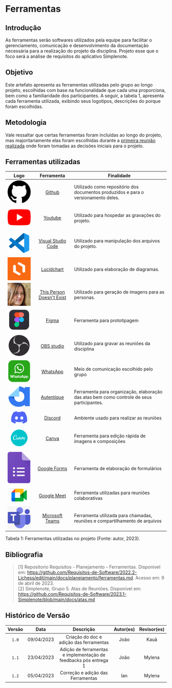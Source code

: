 # Ferramentas

## Introdução

As ferramentas serão softwares utilizados pela equipe para facilitar o gerenciamento, comunicação e desenvolvimento da documentação necessária para a realização do projeto da disciplina. Projeto esse que o foco será a análise de requisitos do aplicativo Simplenote.

## Objetivo
Este artefato apresenta as ferramentas utilizadas pelo grupo ao longo projeto, escolhidas com base na funcionalidade que cada uma proporciona, bem como a familiaridade dos participantes. A seguir, 
a tabela 1, apresenta cada ferramenta utilizada, exibindo seus logotipos, descrições do porque foram escolhidas. 

## Metodologia
Vale ressaltar que certas ferramentas foram incluídas ao longo do projeto, mas majoritariamente elas foram escolhidas durante a [primeira reunião realizada](https://github.com/Requisitos-de-Software/2023.1-Simplenote/blob/main/docs/atas.md) onde foram tomadas as decisões iniciais para o projeto.

## Ferramentas utilizadas

| Logo | Ferramenta | Finalidade |
| :-----: | :----: | ----------- |
| <img src="../../img/github-icon.png" width="150px" /> | [Github](https://github.com)  | Utilizado como repositório dos documentos produzidos e para o versionamento deles.  |
| <img src="../../img/youtube-icon.png" width="150px" /> | [Youtube](https://youtube.com) | Utilizado para hospedar as gravações do projeto. |
| <img src="../../img/vscode-icon.png" width="150px" /> | [Visual Studio Code](https://code.visualstudio.com)  | Utilizado para manipulação dos arquivos do projeto. |
| <img src="../../img/lucidchart.png" width="150px" /> | [Lucidchart](https://lucidchart.com) | Utilizado para elaboração de diagramas.  |
| <img src="../../img/this-person-doesnt-exist.png" width="150px" /> | [This Person Doesn't Exist](https://this-person-does-not-exist.com/en) | Utilizado para geração de imagens para as personas. |
| <img src="../../img/figma-icon.jpeg" width="150px" />| [Figma](https://www.figma.com)  | Ferramenta para prototipagem |
| <img src="../../img/OBS-studio.png" width="150px" /> | [OBS studio](https://obsproject.com/) | Utilizado para gravar as reuniões da disciplina |
| <img src="../../img/whatsapp.png" width="150px" /> | [WhatsApp](https://www.whatsapp.com/) | Meio de comunicação escolhido pelo grupo |
| <img src="../../img/autentic.jpeg" width="150px" />| [Autentique](https://www.autentique.com.br) | Ferramenta para organização, elaboração das atas bem como controle de seus participantes. |
| <img src="../../img/Discord.png" width="150px" /> | [Discord](https://discord.com/) |Ambiente usado para realizar as reuniões |
| <img src="../../img/canva.png" width="150px" />| [Canva](https://www.canva.com) | Ferramenta para edição rápida de imagens e composições |
| <img src="../../img/forms.png" width="150px" /> | [Google Forms](https://docs.google.com/forms/u/0/) | Ferramenta de elaboração de formulários |
| <img src="../../img/meet.jpg" width="150px" />| [Google Meet](https://meet.google.com/) | Ferramenta utilizadas para reuniões colaborativas |
| <img src="../../img/teams.png" width="150px" /> | [Microsoft Teams](https://www.microsoft.com/pt-br/microsoft-teams/) | Ferramenta utilizada para chamadas, reuniões e compartilhamento de arquivos |
<div>
<p>Tabela 1: Ferramentas utilizadas no projeto (Fonte: autor, 2023). </p>
</div>

## Bibliografia

> [1] Repositorio Requisitos - Planejamento - Ferramentas. Disponível em: <https://github.com/Requisitos-de-Software/2022.2-Lichess/edit/main/docs/planejamento/ferramentas.md>. Acesso em: 9 de abril de 2023. <br/>
> [2] Simplenote, Grupo 5. Atas de Reuniões. Disponível em: https://github.com/Requisitos-de-Software/2023.1-Simplenote/blob/main/docs/atas.md

## Histórico de Versão

| Versão | Data    | Descrição                 | Autor(es)     |  Revisor(es)  |
| :-: | :-: | :-: | :-: | :-: |
| `1.0` | 09/04/2023 | Criação do doc e adição das ferramentas | João | Kauã |
| `1.1` | 23/04/2023 | Adição de ferramentas e implementação de feedbacks pós entrega 1| João | Mylena |
| `1.2` | 05/04/2023 | Correção e adição das Ferramentas | Ian | Mylena |
